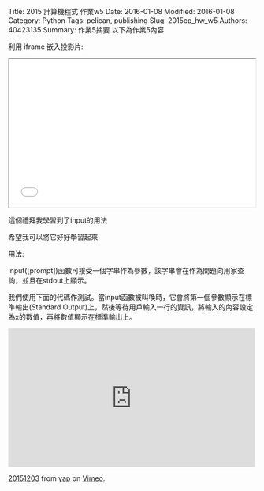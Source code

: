 Title: 2015 計算機程式 作業w5
Date: 2016-01-08
Modified: 2016-01-08
Category: Python
Tags: pelican, publishing
Slug: 2015cp_hw_w5
Authors: 40423135
Summary: 作業5摘要
以下為作業5內容

利用 iframe 嵌入投影片:

<iframe src="w5.html" width="500" height="300"></iframe>

這個禮拜我學習到了input的用法

希望我可以將它好好學習起來

用法:

input([prompt])函數可接受一個字串作為參數，該字串會在作為問題向用家查詢，並且在stdout上顯示。

我們使用下面的代碼作測試。當input函數被叫喚時，它會將第一個參數顯示在標準輸出(Standard Output)上，然後等待用戶輸入一行的資訊，將輸入的內容設定為x的數值，再將數值顯示在標準輸出上。


<iframe src="https://player.vimeo.com/video/147733326" width="500" height="281" frameborder="0" webkitallowfullscreen mozallowfullscreen allowfullscreen></iframe> <p><a href="https://vimeo.com/147733326">20151203</a> from <a href="https://vimeo.com/user45104858">yap</a> on <a href="https://vimeo.com">Vimeo</a>.</p>
